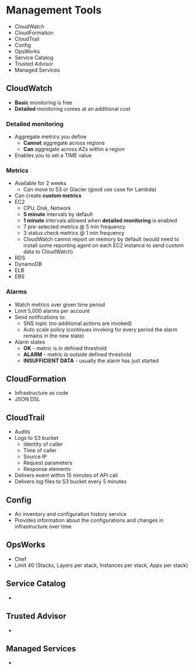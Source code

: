 # Management Tools
* CloudWatch
* CloudFormation
* CloudTrail
* Config
* OpsWorks
* Service Catalog
* Trusted Advisor
* Managed Services


## CloudWatch
* **Basic** monitoring is free
* **Detailed** monitoring comes at an additional cost

### Detailed monitoring
* Aggregate metrics you define
  * **Cannot** aggregate across regions
  * **Can** aggregate across AZs within a region
* Enables you to set a TIME value

### Metrics
* Available for 2 weeks
  * Can move to S3 or Glacier (good use case for Lambda)
* Can create **custom metrics**
* EC2
  * CPU, Disk, Network
  * **5 minute** intervals by default
  * **1 minute** intervals allowed when **detailed monitoring** is enabled
  * 7 pre-selected metrics @ 5 min frequency
  * 3 status check metrics @ 1 min frequency
  * CloudWatch cannot report on memory by default (would need to install some reporting agent on each EC2 instance to send custom data to CloudWatch)
* RDS
* DynamoDB
* ELB
* EBS

### Alarms
* Watch metrics over given time period
* Limit 5,000 alarms per account
* Send notifications to:
  * SNS topic (no additional actions are invoked)
  * Auto scale policy (continues invoking for every period the alarm remains in the new state)
* Alarm states
  * **OK** - metric is in defined threshold
  * **ALARM** - metric is outside defined threshold
  * **INSUFFICIENT DATA** - usually the alarm has just started




## CloudFormation
* Infrastructure as code
* JSON DSL


## CloudTrail
* Audits
* Logs to S3 bucket
  * Identity of caller
  * Time of caller
  * Source IP
  * Request parameters
  * Response elements
* Delivers event within 15 minutes of API call
* Delivers log files to S3 bucket every 5 minutes


## Config
* An inventory and configuration history service
* Provides information about the configurations and changes in infrastructure over time


## OpsWorks
* Chef
* Limit 40 (Stacks, Layers per stack, Instances per stack, Apps per stack)


## Service Catalog
*


## Trusted Advisor
*


## Managed Services
*
